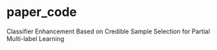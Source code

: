 # paper_code
Classifier Enhancement Based on Credible Sample Selection for Partial Multi-label Learning
